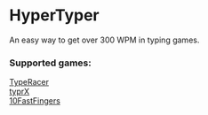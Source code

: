 HyperTyper
==========

An easy way to get over 300 WPM in typing games.

<h3> Supported games: </h3>
<a href='http://play.typeracer.com/'> TypeRacer </a> <br>
<a href='http://app.typrx.com/'> typrX </a> <br>
<a href='http://10fastfingers.com/'> 10FastFingers </a>
